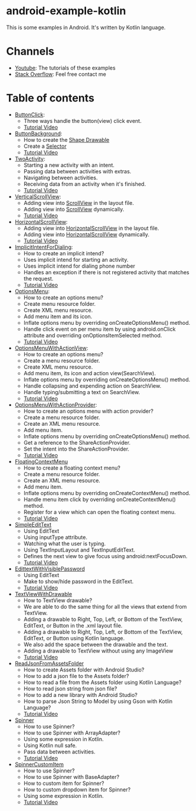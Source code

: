 # android-example-kotlin
This is some examples in Android. It's written by Kotlin language.

# Channels
- [Youtube](https://www.youtube.com/channel/UCXAZFMMGi5_C6lbW2qDsnZw): The tutorials of these examples
- [Stack Overflow](https://stackoverflow.com/users/2031246/john-le): Feel free contact me

# Table of contents
- [ButtonClick](https://github.com/john-lq/android-example-kotlin/tree/master/ButtonClick):
  - Three ways handle the button(view) click event.
  - [Tutorial Video](https://youtu.be/EZB7FTKbMlE)
- [ButtonBackground](https://github.com/john-lq/android-example-kotlin/tree/master/ButtonBackground):
  - How to create the [Shape Drawable](https://developer.android.com/guide/topics/resources/drawable-resource#Shape)
  - Create a [Selector](https://developer.android.com/guide/topics/resources/drawable-resource#selector-element)
  - [Tutorial Video](https://youtu.be/2T1u5fs-Umw)
- [TwoActivity](https://github.com/john-lq/android-example-kotlin/tree/master/TwoActivity):
  - Starting a new activity with an intent.
  - Passing data between activities with extras.
  - Navigating between activities.
  - Receiving data from an activity when it's finished.
  - [Tutorial Video](https://youtu.be/z8rd62Rv3r0)
- [VerticalScrollView](https://github.com/john-lq/android-example-kotlin/tree/master/VerticalScrollView):
  - Adding view into [ScrollView](https://developer.android.com/reference/android/widget/ScrollView) in the layout file.
  - Adding view into [ScrollView](https://developer.android.com/reference/android/widget/ScrollView) dynamically.
  - [Tutorial Video](https://youtu.be/Qr5I0uMy3G8)
- [HorizontalScrollView](https://github.com/john-lq/android-example-kotlin/tree/master/HorizontalScrollView):
  - Adding view into [HorizontalScrollView](https://developer.android.com/reference/android/widget/HorizontalScrollView) in the layout file.
  - Adding view into [HorizontalScrollView](https://developer.android.com/reference/android/widget/HorizontalScrollView) dynamically.
  - [Tutorial Video](https://youtu.be/ZyJmu_9DMsQ)
- [ImplicitIntentForDialing](https://github.com/john-lq/android-example-kotlin/tree/master/ImplicitIntentForDialing):
  - How to create an implicit intend?
  - Uses implicit intend for starting an activity.
  - Uses implicit intend for dialing phone number
  - Handles an exception if there is not registered activity that matches the request.
  - [Tutorial Video](https://youtu.be/6jBrcviclLE)
- [OptionsMenu](https://github.com/john-lq/android-example-kotlin/tree/master/OptionsMenu):
  - How to create an options menu?
  - Create menu resource folder.
  - Create XML menu resource.
  - Add menu item and its icon.
  - Inflate options menu by overriding onCreateOptionsMenu() method.
  - Handle click event on per menu item by using android.onClick attribute and overriding onOptionsItemSelected method.
  - [Tutorial Video](https://youtu.be/0N2ou3h0OYA)
- [OptionsMenuWithActionView](https://github.com/john-lq/android-example-kotlin/tree/master/OptionsMenuWithActionView):
  - How to create an options menu?
  - Create a menu resource folder.
  - Create XML menu resource.
  - Add menu item, its icon and action view(SearchView).
  - Inflate options menu by overriding onCreateOptionsMenu() method.
  - Handle collapsing and expending action on SearchView.
  - Handle typing/submitting a text on SearchView.
  - [Tutorial Video](https://youtu.be/4M0mHsbCmJM)
- [OptionsMenuWithActionProvider](https://github.com/john-lq/android-example-kotlin/tree/master/OptionsMenuWithActionProvider):
  - How to create an options menu with action provider?
  - Create a menu resource folder.
  - Create an XML menu resource.
  - Add menu item.
  - Inflate options menu by overriding onCreateOptionsMenu() method.
  - Get a reference to the ShareActionProvider.
  - Set the intent into the ShareActionProvider.
  - [Tutorial Video](https://youtu.be/O9wK1LbK3UM)
- [FloatingContextMenu](https://github.com/john-lq/android-example-kotlin/tree/master/FloatContextMenu)
  - How to create a floating context menu?
  - Create a menu resource folder.
  - Create an XML menu resource.
  - Add menu item.
  - Inflate options menu by overriding onCreateContextMenu() method.
  - Handle menu item click by overriding onCreateContextMenu() method.
  - Register for a view which can open the floating context menu.
  - [Tutorial Video](https://youtu.be/rESfnpU6qWk)
- [SimpleEditText](https://github.com/john-lq/android-example-kotlin/tree/master/SimpleEditText)
  - Using EditText
  - Using inputType attribute.
  - Watching what the user is typing.
  - Using TextInputLayout and TextInputEditText.
  - Defines the next view to give focus using android:nextFocusDown.
  - [Tutorial Video](https://youtu.be/w5dFSDd8gmQ)
- [EdittextWithVisiblePassword](https://github.com/john-lq/android-example-kotlin/tree/master/edittextwithvisiblepassword)
  - Using EditText
  - Make to show/hide password in the EditText.
  - [Tutorial Video](https://youtu.be/MCA6kK5QL4U)
- [TextViewWithDrawable](https://github.com/john-lq/android-example-kotlin/tree/master/TextViewWithDrawable)
  - How to TextView drawable?
  - We are able to do the same thing for all the views that extend from TextView.
  - Adding a drawable to Right, Top, Left, or Bottom of the TextView, EditText, or Button in the .xml layout file.
  - Adding a drawable to Right, Top, Left, or Bottom of the TextView, EditText, or Button using Kotlin language.
  - We also add the space between the drawable and the text.
  - Adding a drawable to TextView without using any ImageView
  - [Tutorial Video](https://youtu.be/bQu64DmaNn8)
- [ReadJsonFromAssetsFolder](https://github.com/john-lq/android-example-kotlin/tree/master/ReadJsonFromAssetsFolder)  
  - How to create Assets folder with Android Studio?
  - How to add a json file to the Assets folder?
  - How to read a file from the Assets folder using Kotlin Language?
  - How to read json string from json file?
  - How to add a new library with Android Studio?
  - How to parse Json String to Model by using Gson with Kotlin Language?
  - [Tutorial Video](https://youtu.be/dxIDAJ_qkwg)
- [Spinner](https://github.com/john-lq/android-example-kotlin/tree/master/Spinner)
  - How to use Spinner?
  - How to use Spinner with ArrayAdapter?
  - Using some expression in Kotlin.
  - Using Kotlin null safe.
  - Pass data between activities.  
  - [Tutorial Video](https://youtu.be/2S2ZyqLVn10)
- [SpinnerCustomItem](https://github.com/john-lq/android-example-kotlin/tree/master/SpinnerCustomItem)
  - How to use Spinner?
  - How to use Spinner with BaseAdapter?
  - How to custom item for Spinner?
  - How to custom dropdown item for Spinner?
  - Using some expression in Kotlin.
  - [Tutorial Video](https://youtu.be/TmA1t941rNE)
